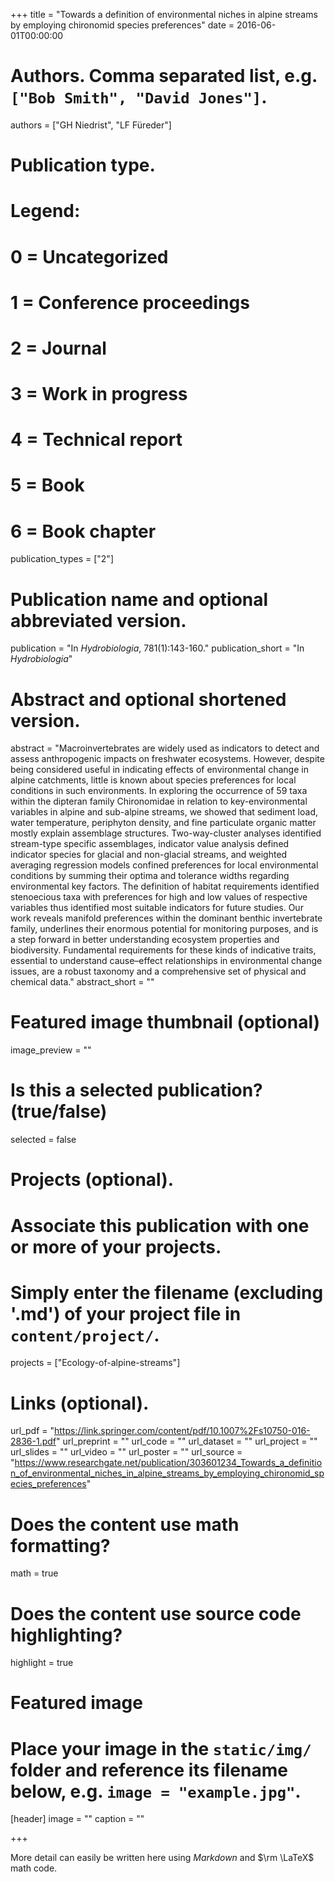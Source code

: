 +++
title = "Towards a definition of environmental niches in alpine streams by employing chironomid species preferences"
date = 2016-06-01T00:00:00

# Authors. Comma separated list, e.g. `["Bob Smith", "David Jones"]`.
authors = ["GH Niedrist", "LF Füreder"]

# Publication type.
# Legend:
# 0 = Uncategorized
# 1 = Conference proceedings
# 2 = Journal
# 3 = Work in progress
# 4 = Technical report
# 5 = Book
# 6 = Book chapter
publication_types = ["2"]

# Publication name and optional abbreviated version.
publication = "In *Hydrobiologia*, 781(1):143-160."
publication_short = "In *Hydrobiologia*"

# Abstract and optional shortened version.
abstract = "Macroinvertebrates are widely used as
indicators to detect and assess anthropogenic impacts
on freshwater ecosystems. However, despite being
considered useful in indicating effects of environmental
change in alpine catchments, little is known about
species preferences for local conditions in such
environments. In exploring the occurrence of 59 taxa
within the dipteran family Chironomidae in relation to
key-environmental variables in alpine and sub-alpine
streams, we showed that sediment load, water temperature,
periphyton density, and fine particulate
organic matter mostly explain assemblage structures.
Two-way-cluster analyses identified stream-type
specific assemblages, indicator value analysis defined
indicator species for glacial and non-glacial streams,
and weighted averaging regression models confined
preferences for local environmental conditions by
summing their optima and tolerance widths regarding
environmental key factors. The definition of habitat
requirements identified stenoecious taxa with preferences
for high and low values of respective variables
thus identified most suitable indicators for future
studies. Our work reveals manifold preferences within
the dominant benthic invertebrate family, underlines
their enormous potential for monitoring purposes, and
is a step forward in better understanding ecosystem
properties and biodiversity. Fundamental requirements
for these kinds of indicative traits, essential to
understand cause–effect relationships in environmental
change issues, are a robust taxonomy and a
comprehensive set of physical and chemical data."
abstract_short = ""

# Featured image thumbnail (optional)
image_preview = ""

# Is this a selected publication? (true/false)
selected = false

# Projects (optional).
#   Associate this publication with one or more of your projects.
#   Simply enter the filename (excluding '.md') of your project file in `content/project/`.
projects = ["Ecology-of-alpine-streams"]

# Links (optional).
url_pdf = "https://link.springer.com/content/pdf/10.1007%2Fs10750-016-2836-1.pdf"
url_preprint = ""
url_code = ""
url_dataset = ""
url_project = ""
url_slides = ""
url_video = ""
url_poster = ""
url_source = "https://www.researchgate.net/publication/303601234_Towards_a_definition_of_environmental_niches_in_alpine_streams_by_employing_chironomid_species_preferences"

# Does the content use math formatting?
math = true

# Does the content use source code highlighting?
highlight = true

# Featured image
# Place your image in the `static/img/` folder and reference its filename below, e.g. `image = "example.jpg"`.
[header]
image = ""
caption = ""

+++

More detail can easily be written here using *Markdown* and $\rm \LaTeX$ math code.